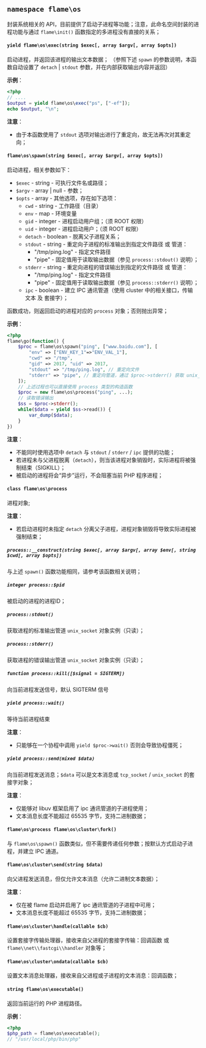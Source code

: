 
## `namespace flame\os`

封装系统相关的 API，目前提供了启动子进程等功能；注意，此命名空间封装的进程功能与通过 `flame\init()` 函数指定的多进程没有直接的关系；

#### `yield flame\os\exec(string $exec[, array $argv[, array $opts])`
启动进程，并返回该进程的输出文本数据；
（参照下述 `spawn` 的参数说明，本函数自动设置了 `detach` | `stdout` 参数，并在内部获取输出内容并返回）

**示例**：
``` PHP
<?php
// ....
$output = yield flame\os\exec("ps", ["-ef"]);
echo $output, "\n";
```

**注意**：
* 由于本函数使用了 `stdout` 选项对输出进行了重定向，故无法再次对其重定向；

#### `flame\os\spawn(string $exec[, array $argv[, array $opts])`
启动进程，相关参数如下：
* `$exec` - string - 可执行文件名或路径；
* `$argv` - array | null - 参数；
* `$opts` - array - 其他选项，存在如下选项：
	* `cwd` - string - 工作路径（目录）
	* `env` - map - 环境变量
	* `gid` - integer - 进程启动用户组；（须 ROOT 权限）
	* `uid` - integer - 进程启动用户；（须 ROOT 权限）
	* `detach` - boolean - 脱离父子进程关系；
	* `stdout` - string - 重定向子进程的标准输出到指定文件路径 或 管道：
	 	* "/tmp/ping.log" - 指定文件路径
		* "pipe" - 固定值用于读取输出数据（参见 `process::stdout()` 说明）；
	* `stderr` - string - 重定向进程的错误输出到指定的文件路径 或 管道：
		* "/tmp/ping.log" - 指定文件路径
		* "pipe" - 固定值用于读取输出数据（参见 `process::stderr()` 说明）；
	* `ipc` - boolean - 建立 IPC 通讯管道（使用 cluster 中的相关接口，传输 文本 及 套接字）；
	
函数成功，则返回启动的进程对应的 `process` 对象；否则抛出异常；

**示例**：
``` PHP
<?php
flame\go(function() {
	$proc = flame\os\spawn("ping", ["www.baidu.com"], [
		"env" => ["ENV_KEY_1"=>"ENV_VAL_1"],
		"cwd" => "/tmp",
		"gid" => 2017, "uid" => 2017,
		"stdout" => "/tmp/ping.log", // 重定向文件
		"stderr" => "pipe", // 重定向管道，通过 $proc->stderr() 获取 unix_socket 对象实例（只读）
	]);
	// 上述过程也可以直接使用 process 类型的构造函数
	$proc = new flame\os\process("ping", ...);
	// 读取错误输出
	$ss = $proc->stderr();
	while($data = yield $ss->read()) {
		var_dump($data);
	}
})
```

**注意**：
* 不能同时使用选项中 `detach` 与 `stdout` / `stderr` / `ipc` 提供的功能；
* 若进程未与父进程脱离（`detach`），则当该进程对象销毁时，实际进程将被强制结束（SIGKILL）；
* 被启动的进程将会“异步”运行，不会阻塞当前 PHP 程序进程；

#### `class flame\os\process`
进程对象;

**注意**：
* 若启动进程时未指定 `detach` 分离父子进程，进程对象销毁将导致实际进程被强制结束；

##### `process::__construct(string $exec[, array $argv[, array $env[, string $cwd[, array $opts])`
与上述 `spawn()` 函数功能相同，请参考该函数相关说明；

##### `integer process::$pid`
被启动的进程的进程ID；

##### `process::stdout()`
获取进程的标准输出管道 `unix_socket` 对象实例（只读）；

##### `process::stderr()`
获取进程的错误输出管道 `unix_socket` 对象实例（只读）；

##### `function process::kill([$signal = SIGTERM])`
向当前进程发送信号，默认 SIGTERM 信号

##### `yield process::wait()`
等待当前进程结束

**注意**：
* 只能够在一个协程中调用 `yield $proc->wait()` 否则会导致协程僵死；

##### `yield process::send(mixed $data)`
向当前进程发送消息；`$data` 可以是文本消息或 `tcp_socket` / `unix_socket` 的套接字对象；

**注意**：
* 仅能够对 libuv 框架启用了 ipc 通讯管道的子进程使用；
* 文本消息长度不能超过 65535 字节，支持二进制数据；

#### `flame\os\process flame\os\cluster\fork()`
与 `flame\os\spawn()` 函数类似，但不需要传递任何参数；按默认方式启动子进程，并建立 IPC 通道。

#### `flame\os\cluster\send(string $data)`
向父进程发送消息，但仅允许文本消息（允许二进制文本数据）；

**注意**：
* 仅在被 flame 启动并启用了 ipc 通讯管道的子进程中可用；
* 文本消息长度不能超过 65535 字节，支持二进制数据；

#### `flame\os\cluster\handle(callable $cb)`
设置套接字传输处理器，接收来自父进程的套接字传输：回调函数 或 `flame\\net\\fastcgi\\handler` 对象等；

#### `flame\os\cluster\ondata(callable $cb)`
设置文本消息处理器，接收来自父进程或子进程的文本消息：回调函数；

#### `string flame\os\executable()`
返回当前运行的 PHP 进程路径。

**示例**：
``` PHP
<?php
$php_path = flame\os\executable();
// "/usr/local/php/bin/php"
```
